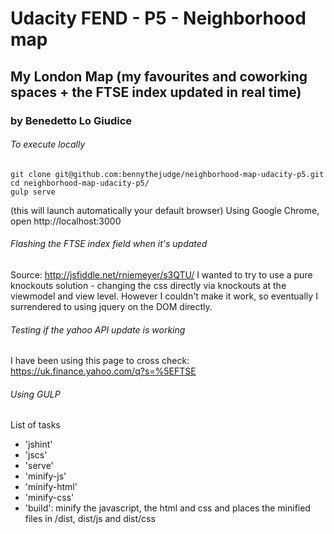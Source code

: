 # Udacity FEND - P5 - Neighborhood map
## My London Map (my favourites and coworking spaces + the FTSE index updated in real time)
### by Benedetto Lo Giudice

###### To execute locally
    git clone git@github.com:bennythejudge/neighborhood-map-udacity-p5.git
    cd neighborhood-map-udacity-p5/
    gulp serve
(this will launch automatically your default browser)
Using Google Chrome, open http://localhost:3000

###### Flashing the FTSE index field when it's updated
Source: http://jsfiddle.net/rniemeyer/s3QTU/
I wanted to try to use a pure knockouts solution - changing the css directly via knockouts at the viewmodel and view level. However I couldn't make it work, so eventually I surrendered to using jquery on the DOM directly.

###### Testing if the yahoo API update is working
I have been using this page to cross check: https://uk.finance.yahoo.com/q?s=%5EFTSE

###### Using GULP
List of tasks
- 'jshint'
- 'jscs'
- 'serve'
- 'minify-js'
- 'minify-html'
- 'minify-css'
- 'build': minify the javascript, the html and css and places the minified files in /dist, dist/js and dist/css

